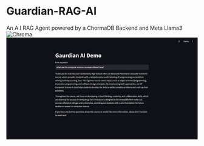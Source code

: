 # Guardian-RAG-AI
An A.I RAG Agent powered by a ChormaDB Backend and Meta Llama3 
![Chroma](https://user-images.githubusercontent.com/891664/227103090-6624bf7d-9524-4e05-9d2c-c28d5d451481.png)
![Demo](./images/demo.jpg)
